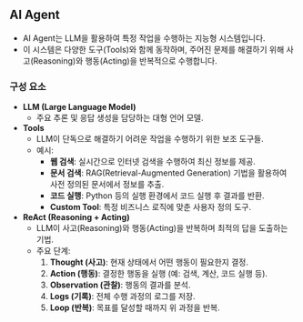 ## AI Agent

- AI Agent는 LLM을 활용하여 특정 작업을 수행하는 지능형 시스템입니다.
- 이 시스템은 다양한 도구(Tools)와 함께 동작하며, 주어진 문제를 해결하기 위해 사고(Reasoning)와 행동(Acting)을 반복적으로 수행합니다.

### 구성 요소

- **LLM (Large Language Model)**
  - 주요 추론 및 응답 생성을 담당하는 대형 언어 모델.
- **Tools**
  - LLM이 단독으로 해결하기 어려운 작업을 수행하기 위한 보조 도구들.
  - 예시:
    - **웹 검색**: 실시간으로 인터넷 검색을 수행하여 최신 정보를 제공.
    - **문서 검색**: RAG(Retrieval-Augmented Generation) 기법을 활용하여 사전 정의된 문서에서 정보를 추출.
    - **코드 실행**: Python 등의 실행 환경에서 코드 실행 후 결과를 반환.
    - **Custom Tool**: 특정 비즈니스 로직에 맞춘 사용자 정의 도구.
- **ReAct (Reasoning + Acting)**
  - LLM이 사고(Reasoning)와 행동(Acting)을 반복하며 최적의 답을 도출하는 기법.
  - 주요 단계:
    1. **Thought (사고)**: 현재 상태에서 어떤 행동이 필요한지 결정.
    2. **Action (행동)**: 결정한 행동을 실행 (예: 검색, 계산, 코드 실행 등).
    3. **Observation (관찰)**: 행동의 결과를 분석.
    4. **Logs (기록)**: 전체 수행 과정의 로그를 저장.
    5. **Loop (반복)**: 목표를 달성할 때까지 위 과정을 반복.
